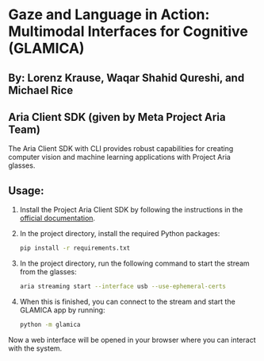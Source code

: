 # Gaze and Language in Action: Multimodal Interfaces for Cognitive (GLAMICA) 
## By: Lorenz Krause, Waqar Shahid Qureshi, and Michael Rice
## Aria Client SDK (given by Meta Project Aria Team)

The Aria Client SDK with CLI provides robust capabilities for creating computer vision
and machine learning applications with Project Aria glasses.

## Usage:

1. Install the Project Aria Client SDK by following the instructions in the [official documentation](https://facebookresearch.github.io/projectaria_tools/docs/ARK/sdk/setup).

2. In the project directory, install the required Python packages:
    ```bash
    pip install -r requirements.txt
    ```

3. In the project directory, run the following command to start the stream from the glasses:
    ```bash
    aria streaming start --interface usb --use-ephemeral-certs 
    ```

4. When this is finished, you can connect to the stream and start the GLAMICA app by running:
    ```bash
    python -m glamica
    ```

Now a web interface will be opened in your browser where you can interact with the system.